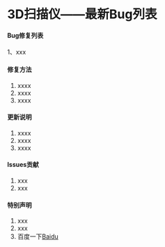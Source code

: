 # 3D扫描仪——最新Bug列表

#### Bug修复列表
1、xxx


#### 修复方法

1.  xxxx
2.  xxxx
3.  xxxx

#### 更新说明

1.  xxxx
2.  xxxx
3.  xxxx

#### lssues贡献

1.  xxx
2.  xxx


#### 特别声明

1.  xxx
2.  xxx
3.  百度一下[Baidu](https://www.baidu.com)
